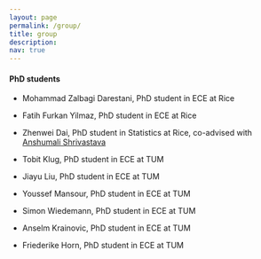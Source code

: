 ```yaml
---
layout: page
permalink: /group/
title: group
description:
nav: true
---
```




#### PhD students

- Mohammad Zalbagi Darestani, PhD student in ECE at Rice
- Fatih Furkan Yilmaz, PhD student in ECE at Rice
- Zhenwei Dai, PhD student in Statistics at Rice, co-advised with [Anshumali Shrivastava](https://www.cs.rice.edu/~as143/)

- Tobit Klug, PhD student in ECE at TUM
- Jiayu Liu, PhD student in ECE at TUM
- Youssef Mansour, PhD student in ECE at TUM
- Simon Wiedemann, PhD student in ECE at TUM
- Anselm Krainovic, PhD student in ECE at TUM
- Friederike Horn, PhD student in ECE at TUM
